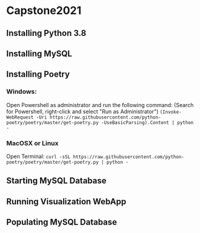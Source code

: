 # Capstone2021

## Installing Python 3.8

## Installing MySQL

## Installing Poetry

### Windows:

Open Powershell as administrator and run the following command: (Search for Powershell, right-click and select "Run as Administrator")
``
(Invoke-WebRequest -Uri https://raw.githubusercontent.com/python-poetry/poetry/master/get-poetry.py -UseBasicParsing).Content | python -
``

### MacOSX or Linux

Open Terminal:
``
curl -sSL https://raw.githubusercontent.com/python-poetry/poetry/master/get-poetry.py | python -
``

## Starting MySQL Database

## Running Visualization WebApp

## Populating MySQL Database
